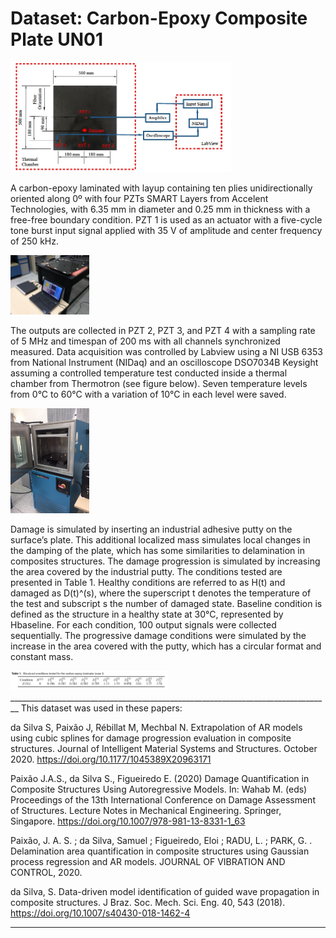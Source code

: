 # Dataset: Carbon-Epoxy Composite Plate UN01
<img src="estrutura.jpg " width="70%">

A carbon-epoxy laminated with layup containing ten plies unidirectionally oriented along 0º with four PZTs SMART Layers from Accelent Technologies, with 6.35 mm in diameter and 0.25 mm in thickness with a free-free boundary condition. PZT 1 is used as an actuator with a five-cycle tone burst input signal applied with 35 V of amplitude and center frequency of 250 kHz.

<img src="geral.JPG " width="25%">

The outputs are collected in PZT 2, PZT 3, and PZT 4 with a sampling rate of 5 MHz and timespan of 200 ms with all channels synchronized measured. Data acquisition was controlled by Labview using a NI USB 6353 from National Instrument (NIDaq) and an oscilloscope DSO7034B Keysight assuming a controlled temperature test conducted inside a thermal chamber from Thermotron (see figure below). Seven temperature levels from 0°C to 60°C with a variation of 10°C in each level were saved.

<img src="temperatura.JPG " width="25%">

Damage is simulated by inserting an industrial adhesive putty on the surface’s plate. This additional localized
mass simulates local changes in the damping of the plate, which has some similarities to delamination in composites structures. The damage progression is simulated by increasing the area covered by the industrial putty. The conditions tested are presented in Table 1. Healthy conditions are referred to as H(t) and damaged as D(t)^(s), where the superscript t denotes the temperature of the test and subscript s the number of damaged state. Baseline condition is defined as the structure in a healthy state at 30°C, represented by Hbaseline. For each condition, 100 output signals were collected sequentially. The progressive damage
conditions were simulated by the increase in the area covered with the putty, which has a circular format and constant mass.

<img src="tabela.png " width="50%">
________________________________________________________________________________
This dataset was used in these papers:

da Silva S, Paixão J, Rébillat M, Mechbal N. Extrapolation of AR models using cubic splines for damage progression evaluation in composite structures. Journal of Intelligent Material Systems and Structures. October 2020. https://doi.org/10.1177/1045389X20963171

Paixão J.A.S., da Silva S., Figueiredo E. (2020) Damage Quantification in Composite Structures Using Autoregressive Models. In: Wahab M. (eds) Proceedings of the 13th International Conference on Damage Assessment of Structures. Lecture Notes in Mechanical Engineering. Springer, Singapore. https://doi.org/10.1007/978-981-13-8331-1_63

Paixão, J. A. S. ; da Silva, Samuel ; Figueiredo, Eloi ; RADU, L. ; PARK, G. . Delamination area quantification in composite structures using Gaussian process regression and AR models. JOURNAL OF VIBRATION AND CONTROL, 2020.

da Silva, S. Data-driven model identification of guided wave propagation in composite structures. J Braz. Soc. Mech. Sci. Eng. 40, 543 (2018). https://doi.org/10.1007/s40430-018-1462-4

________________________________________________________________________________
